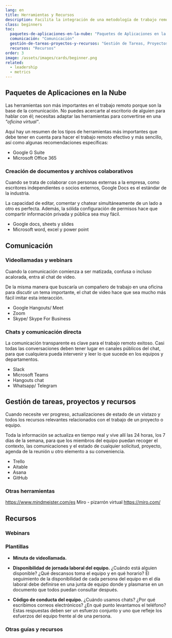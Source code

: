 ```yaml
---
lang: en
title: Herramientas y Recursos
description: Facilita la integración de una metodología de trabajo remoto con las herramientas adecuadas.
class: beginners
toc:
  paquetes-de-aplicaciones-en-la-nube: "Paquetes de Aplicaciones en la Nube"
  comunicación: "Comunicación"
  gestión-de-tareas-proyectos-y-recursos: "Gestión de Tareas, Proyectos y Recursos"
  recursos: "Recursos"
order: 3
image: /assets/images/cards/beginner.png
related:
  - leadership
  - metrics
---
```


## Paquetes de Aplicaciones en la Nube

Las herramientas son más importantes en el trabajo remoto porque son la base de la comunicación. No puedes acercarte al escritorio de alguien para hablar con él; necesitas adaptar las herramientas para convertirse en una _"oficina virtual"_.

Aquí hay un resumen de los tipos de herramientas más importantes que debe tener en cuenta para hacer el trabajo remoto efectivo y más sencillo, así como algunas recomendaciones específicas:

- Google G Suite
- Microsoft Office 365

### Creación de documentos y archivos colaborativos
Cuando se trata de colaborar con personas externas a la empresa, como escritores independientes o socios externos, Google Docs es el estándar de la industria.

La capacidad de editar, comentar y chatear simultáneamente de un lado a otro es perfecta. Además, la sólida configuración de permisos hace que compartir información privada y pública sea muy fácil.

- Google docs, sheets y slides
- Microsoft word, excel y power point

## Comunicación

### Videollamadas y webinars
Cuando la comunicación comienza a ser matizada, confusa o incluso acalorada, entra al chat de video.

De la misma manera que buscaría un compañero de trabajo en una oficina para discutir un tema importante, el chat de video hace que sea mucho más fácil imitar esta interacción.

- Google Hangouts/ Meet
- Zoom
- Skype/ Skype For Business

### Chats y comunicación directa
La comunicación transparente es clave para el trabajo remoto exitoso. Casi todas las conversaciones deben tener lugar en canales públicos del chat, para que cualquiera pueda intervenir y leer lo que sucede en los equipos y departamentos.

- Slack
- Microsoft Teams
- Hangouts chat
- Whatsapp/ Telegram

## Gestión de tareas, proyectos y recursos
Cuando necesite ver progreso, actualizaciones de estado de un vistazo y todos los recursos relevantes relacionados con el trabajo de un proyecto o equipo.

Toda la información se actualiza en tiempo real y vive allí las 24 horas, los 7 días de la semana, para que los miembros del equipo puedan recoger el contexto, las comunicaciones y el estado de cualquier solicitud, proyecto, agenda de la reunión u otro elemento a su conveniencia.

- Trello
- Aitable
- Asana
- GitHub

### Otras herramientas
https://www.mindmeister.com/es
Miro - pizarrón virtual
https://miro.com/

## Recursos

### Webinars

### Plantillas

- **Minuta de videollamada.**
- **Disponibilidad de jornada laboral del equipo.**
¿Cuándo está alguien disponible? ¿Qué descansos toma el equipo y en qué horario? El seguimiento de la disponibilidad de cada persona del equipo en el día laboral debe definirse en una junta de equipo donde y plasmarse en un documento que todos puedan consultar después.

- **Código de conducta del equipo.**
¿Cuándo usamos chats? ¿Por qué escribimos correos electrónicos? ¿En qué punto levantamos el teléfono? Estas respuestas deben ser un esfuerzo conjunto y uno que refleje los esfuerzos del equipo frente al de una persona.

### Otras guías y recursos
